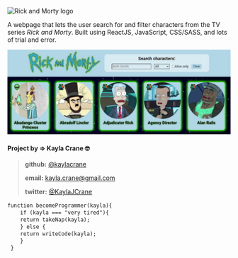 ![Rick and Morty logo](https://github.com/Adalab/modulo-3-evaluacion-final-kaylacrane/blob/master/src/images/logo-rick-and-morty.png)

A webpage that lets the user search for and filter characters from the TV series *Rick and Morty*. Built using ReactJS, JavaScript, CSS/SASS, and lots of trial and error.

![screenshot of search page](https://github.com/kaylacrane/modulo-3-evaluacion-final-kaylacrane/blob/master/rick-and-morty-page.JPG)

#### Project by => Kayla Crane 🤓

> **github:** [@kaylacrane](https://github.com/kaylacrane)
>
> **email:** <kayla.crane@gmail.com>
>
> **twitter:** [@KaylaJCrane](https://twitter.com/KaylaJCrane)

```
function becomeProgrammer(kayla){
    if (kayla === "very tired"){
    return takeNap(kayla);
    } else {
    return writeCode(kayla);
    }
 }
```
